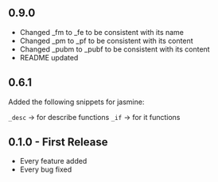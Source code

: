 ## 0.9.0

* Changed _fm to _fe to be consistent with its name
* Changed _pm to _pf to be consistent with its content
* Changed _pubm to _pubf to be consistent with its content
* README updated

## 0.6.1

Added the following snippets for jasmine:

`_desc` -> for describe functions
`_if` -> for it functions

## 0.1.0 - First Release
* Every feature added
* Every bug fixed
